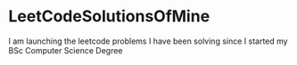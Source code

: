 # LeetCodeSolutionsOfMine
I am launching the leetcode problems I have been solving since I started my BSc Computer Science Degree
